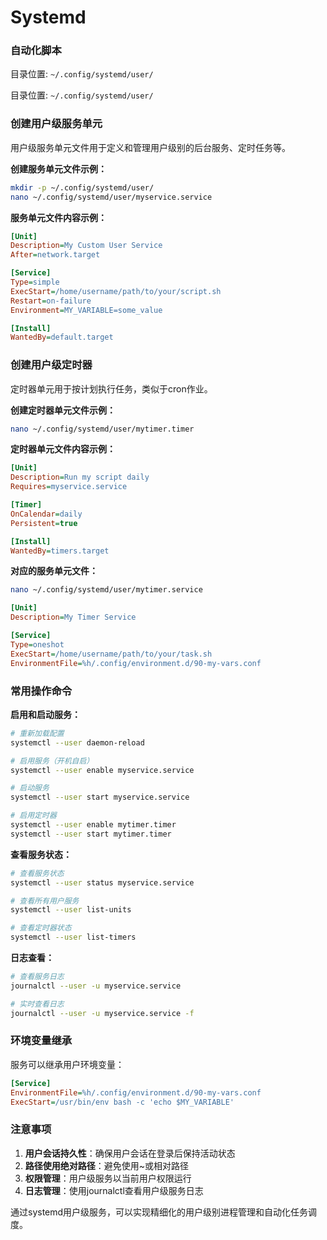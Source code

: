 # Systemd

### 自动化脚本

目录位置: `~/.config/systemd/user/`


目录位置: `~/.config/systemd/user/`

### 创建用户级服务单元

用户级服务单元文件用于定义和管理用户级别的后台服务、定时任务等。

**创建服务单元文件示例：**

```bash
mkdir -p ~/.config/systemd/user/
nano ~/.config/systemd/user/myservice.service
```

**服务单元文件内容示例：**

```ini
[Unit]
Description=My Custom User Service
After=network.target

[Service]
Type=simple
ExecStart=/home/username/path/to/your/script.sh
Restart=on-failure
Environment=MY_VARIABLE=some_value

[Install]
WantedBy=default.target
```

### 创建用户级定时器

定时器单元用于按计划执行任务，类似于cron作业。

**创建定时器单元文件示例：**

```bash
nano ~/.config/systemd/user/mytimer.timer
```

**定时器单元文件内容示例：**

```ini
[Unit]
Description=Run my script daily
Requires=myservice.service

[Timer]
OnCalendar=daily
Persistent=true

[Install]
WantedBy=timers.target
```

**对应的服务单元文件：**

```bash
nano ~/.config/systemd/user/mytimer.service
```

```ini
[Unit]
Description=My Timer Service

[Service]
Type=oneshot
ExecStart=/home/username/path/to/your/task.sh
EnvironmentFile=%h/.config/environment.d/90-my-vars.conf
```

### 常用操作命令

**启用和启动服务：**

```bash
# 重新加载配置
systemctl --user daemon-reload

# 启用服务（开机自启）
systemctl --user enable myservice.service

# 启动服务
systemctl --user start myservice.service

# 启用定时器
systemctl --user enable mytimer.timer
systemctl --user start mytimer.timer
```

**查看服务状态：**

```bash
# 查看服务状态
systemctl --user status myservice.service

# 查看所有用户服务
systemctl --user list-units

# 查看定时器状态
systemctl --user list-timers
```

**日志查看：**

```bash
# 查看服务日志
journalctl --user -u myservice.service

# 实时查看日志
journalctl --user -u myservice.service -f
```

### 环境变量继承

服务可以继承用户环境变量：

```ini
[Service]
EnvironmentFile=%h/.config/environment.d/90-my-vars.conf
ExecStart=/usr/bin/env bash -c 'echo $MY_VARIABLE'
```

### 注意事项

1. **用户会话持久性**：确保用户会话在登录后保持活动状态
2. **路径使用绝对路径**：避免使用~或相对路径
3. **权限管理**：用户级服务以当前用户权限运行
4. **日志管理**：使用journalctl查看用户级服务日志

通过systemd用户级服务，可以实现精细化的用户级别进程管理和自动化任务调度。